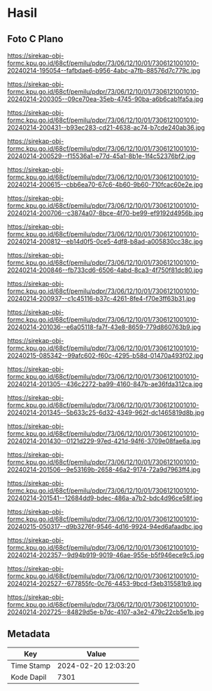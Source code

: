 # Hasil

## Foto C Plano

https://sirekap-obj-formc.kpu.go.id/68cf/pemilu/pdpr/73/06/12/10/01/7306121001010-20240214-195054--fafbdae6-b956-4abc-a7fb-88576d7c779c.jpg

https://sirekap-obj-formc.kpu.go.id/68cf/pemilu/pdpr/73/06/12/10/01/7306121001010-20240214-200305--09ce70ea-35eb-4745-90ba-a6b6cab1fa5a.jpg

https://sirekap-obj-formc.kpu.go.id/68cf/pemilu/pdpr/73/06/12/10/01/7306121001010-20240214-200431--b93ec283-cd21-4638-ac74-b7cde240ab36.jpg

https://sirekap-obj-formc.kpu.go.id/68cf/pemilu/pdpr/73/06/12/10/01/7306121001010-20240214-200529--f15536a1-e77d-45a1-8b1e-1f4c52376bf2.jpg

https://sirekap-obj-formc.kpu.go.id/68cf/pemilu/pdpr/73/06/12/10/01/7306121001010-20240214-200615--cbb6ea70-67c6-4b60-9b60-710fcac60e2e.jpg

https://sirekap-obj-formc.kpu.go.id/68cf/pemilu/pdpr/73/06/12/10/01/7306121001010-20240214-200706--c3874a07-8bce-4f70-be99-ef9192d4956b.jpg

https://sirekap-obj-formc.kpu.go.id/68cf/pemilu/pdpr/73/06/12/10/01/7306121001010-20240214-200812--eb14d0f5-0ce5-4df8-b8ad-a005830cc38c.jpg

https://sirekap-obj-formc.kpu.go.id/68cf/pemilu/pdpr/73/06/12/10/01/7306121001010-20240214-200846--fb733cd6-6506-4abd-8ca3-4f750f81dc80.jpg

https://sirekap-obj-formc.kpu.go.id/68cf/pemilu/pdpr/73/06/12/10/01/7306121001010-20240214-200937--c1c45116-b37c-4261-8fe4-f70e3ff63b31.jpg

https://sirekap-obj-formc.kpu.go.id/68cf/pemilu/pdpr/73/06/12/10/01/7306121001010-20240214-201036--e6a05118-fa7f-43e8-8659-779d860763b9.jpg

https://sirekap-obj-formc.kpu.go.id/68cf/pemilu/pdpr/73/06/12/10/01/7306121001010-20240215-085342--99afc602-f60c-4295-b58d-01470a493f02.jpg

https://sirekap-obj-formc.kpu.go.id/68cf/pemilu/pdpr/73/06/12/10/01/7306121001010-20240214-201305--436c2272-ba99-4160-847b-ae36fda312ca.jpg

https://sirekap-obj-formc.kpu.go.id/68cf/pemilu/pdpr/73/06/12/10/01/7306121001010-20240214-201345--5b633c25-6d32-4349-962f-dc1465819d8b.jpg

https://sirekap-obj-formc.kpu.go.id/68cf/pemilu/pdpr/73/06/12/10/01/7306121001010-20240214-201430--0121d229-97ed-421d-94f6-3709e08fae6a.jpg

https://sirekap-obj-formc.kpu.go.id/68cf/pemilu/pdpr/73/06/12/10/01/7306121001010-20240214-201506--9e53169b-2658-46a2-9174-72a9d7963ff4.jpg

https://sirekap-obj-formc.kpu.go.id/68cf/pemilu/pdpr/73/06/12/10/01/7306121001010-20240214-201541--12684dd9-bdec-486a-a7b2-bdc4d96ce58f.jpg

https://sirekap-obj-formc.kpu.go.id/68cf/pemilu/pdpr/73/06/12/10/01/7306121001010-20240215-050317--d9b3276f-9546-4d16-9924-94ed6afaadbc.jpg

https://sirekap-obj-formc.kpu.go.id/68cf/pemilu/pdpr/73/06/12/10/01/7306121001010-20240214-202357--9d94b919-9019-46ae-955e-b5f946ece9c5.jpg

https://sirekap-obj-formc.kpu.go.id/68cf/pemilu/pdpr/73/06/12/10/01/7306121001010-20240214-202527--677855fc-0c76-4453-9bcd-f3eb315581b9.jpg

https://sirekap-obj-formc.kpu.go.id/68cf/pemilu/pdpr/73/06/12/10/01/7306121001010-20240214-202725--84829d5e-b7dc-4107-a3e2-479c22cb5e1b.jpg


## Metadata

| Key        | Value               |
| ---------- | ------------------- |
| Time Stamp | 2024-02-20 12:03:20 |
| Kode Dapil | 7301                |



